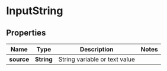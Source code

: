 

# InputString

## Properties

Name | Type | Description | Notes
------------ | ------------- | ------------- | -------------
**source** | **String** | String variable or text value | 



